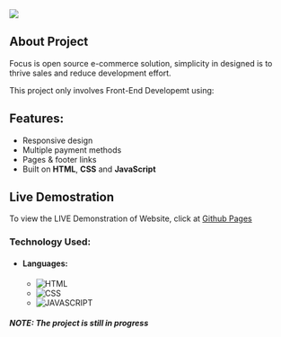 <img src="https://github.com/Kumar-laxmi/FOCUS_Website/blob/master/SCREEN%20SHOTS/FOCUS%20Website-banner.png" />

## About Project
<p> Focus is open source e-commerce solution, simplicity in designed is to thrive sales and reduce development effort. </p>
<p> This project only involves Front-End Developemt using: </p>

## Features:
<ul>
  <li> Responsive design </li>
  <li> Multiple payment methods </li>
  <li> Pages & footer links </li>
  <li> Built on <strong>HTML</strong>, <strong>CSS</strong> and <strong>JavaScript</strong> </li>
</ul>

## Live Demostration

<p> To view the LIVE Demonstration of Website, click at <a href="https://kumar-laxmi.github.io/E-Commerse-Website/">Github Pages</a></p>

### Technology Used:
- #### Languages:
  - ![HTML](https://img.shields.io/badge/HTML5-E34F26?style=for-the-badge&logo=html5&logoColor=white)
  - ![CSS](https://img.shields.io/badge/CSS3-1572B6?style=for-the-badge&logo=css3&logoColor=white)
  - ![JAVASCRIPT](https://img.shields.io/badge/JavaScript-323330?style=for-the-badge&logo=javascript&logoColor=F7DF1E)


##### NOTE: The project is still in progress
